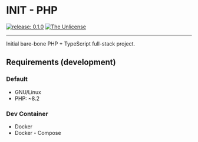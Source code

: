 # INIT - PHP

[![release: 0.1.0](https://img.shields.io/badge/rel-0.1.0-blue.svg?style=flat-square)](https://github.com/artdotlis/INITphp)
[![The Unlicense](https://img.shields.io/badge/License-Unlicense-brightgreen.svg?style=flat-square)](https://choosealicense.com/licenses/unlicense/)

---

Initial bare-bone PHP + TypeScript full-stack project.

## Requirements (development)

### Default

-   GNU/Linux
-   PHP: ~8.2

### Dev Container

-   Docker
-   Docker - Compose
